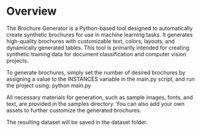 # Overview

The Brochure Generator is a Python-based tool designed to automatically create synthetic brochures for use in machine learning tasks. 
It generates high-quality brochures with customizable text, colors, layouts, and dynamically generated tables. This tool is primarily intended for creating synthetic training data for document classification and computer vision projects.

To generate brochures, simply set the number of desired brochures by assigning a value to the INSTANCES variable in the main.py script, and run the project using:
python main.py

All necessary materials for generation, such as sample images, fonts, and text, are provided in the samples directory. You can also add your own assets to further customize the generated brochures.

The resulting dataset will be saved in the dataset folder.
